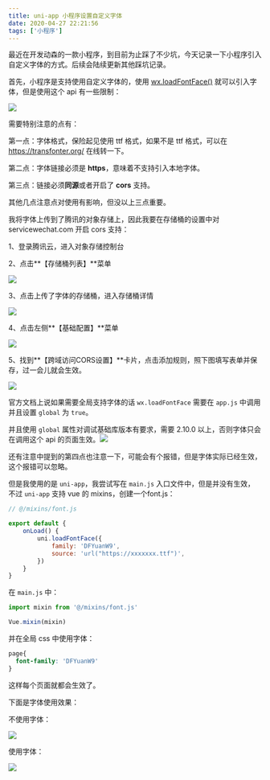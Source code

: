```yaml
---
title: uni-app 小程序设置自定义字体
date: 2020-04-27 22:21:56
tags: ['小程序']
---
```


最近在开发动森的一款小程序，到目前为止踩了不少坑，今天记录一下小程序引入自定义字体的方式。后续会陆续更新其他踩坑记录。

首先，小程序是支持使用自定义字体的，使用 [wx.loadFontFace()](https://developers.weixin.qq.com/miniprogram/dev/api/ui/font/wx.loadFontFace.html) 就可以引入字体，但是使用这个 api 有一些限制：

![](https://personal-1251959693.cos.ap-chengdu.myqcloud.com/2020-04-27-143333.png)

需要特别注意的点有：

第一点：字体格式，保险起见使用 ttf 格式，如果不是 ttf 格式，可以在 https://transfonter.org/ 在线转一下。

第二点：字体链接必须是 **https**，意味着不支持引入本地字体。

第三点：链接必须**同源**或者开启了 **cors** 支持。

其他几点注意点对使用有影响，但没以上三点重要。

我将字体上传到了腾讯的对象存储上，因此我要在存储桶的设置中对 servicewechat.com 开启 cors 支持：

1、登录腾讯云，进入对象存储控制台

2、点击**【存储桶列表】**菜单

![](https://personal-1251959693.cos.ap-chengdu.myqcloud.com/2020-04-27-144352.png)

3、点击上传了字体的存储桶，进入存储桶详情

![](https://personal-1251959693.cos.ap-chengdu.myqcloud.com/2020-04-27-144625.png)

4、点击左侧**【基础配置】**菜单

![](https://personal-1251959693.cos.ap-chengdu.myqcloud.com/2020-04-27-144749.png)

5、找到**【跨域访问CORS设置】**卡片，点击添加规则，照下图填写表单并保存，过一会儿就会生效。

![](https://personal-1251959693.cos.ap-chengdu.myqcloud.com/2020-04-27-144838.png)

官方文档上说如果需要全局支持字体的话 `wx.loadFontFace` 需要在 `app.js` 中调用并且设置 `global` 为 `true`。

并且使用 `global` 属性对调试基础库版本有要求，需要 2.10.0 以上，否则字体只会在调用这个 api 的页面生效。![](https://personal-1251959693.cos.ap-chengdu.myqcloud.com/2020-04-27-150114.png)

还有注意中提到的第四点也注意一下，可能会有个报错，但是字体实际已经生效，这个报错可以忽略。



但是我使用的是 `uni-app`，我尝试写在 `main.js` 入口文件中，但是并没有生效，不过 `uni-app` 支持 vue 的 mixins，创建一个font.js：

```javascript
// @/mixins/font.js

export default {
	onLoad() {
		uni.loadFontFace({
			family: 'DFYuanW9',
			source: 'url("https://xxxxxxx.ttf")',
		})
	}
}
```

在 `main.js` 中：

```javascript
import mixin from '@/mixins/font.js'

Vue.mixin(mixin)
```

并在全局 css 中使用字体：

```css
page{
  font-family: 'DFYuanW9'
}
```



这样每个页面就都会生效了。

下面是字体使用效果：

不使用字体：

![](https://personal-1251959693.cos.ap-chengdu.myqcloud.com/2020-04-27-IMG_2437.PNG)

使用字体：

![](https://personal-1251959693.cos.ap-chengdu.myqcloud.com/2020-04-27-IMG_2436.PNG)
